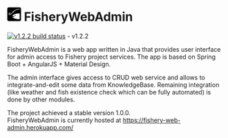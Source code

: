# ![asd](src/main/resources/static/assets/favicon-32x32.png) FisheryWebAdmin 

[![v1.2.2 build status](https://gitlab.com/Druzyna-A/FisheryWebAdmin/badges/v1.2.2/build.svg)](https://gitlab.com/Druzyna-A/FisheryWebAdmin/commits/v1.2.2) - v1.2.2

FisheryWebAdmin is a web app written in Java that provides user interface for admin access to Fishery project services. The app is based on Spring Boot + AngularJS + Material Design.

The admin interface gives access to CRUD web service and allows to integrate-and-edit some data from KnowledgeBase. Remaining integration (like weather and fish existence check which can be fully automated) is done by other modules.   

The project achieved a stable version 1.0.0.  
FisheryWebAdmin is currently hosted at https://fishery-web-admin.herokuapp.com/
